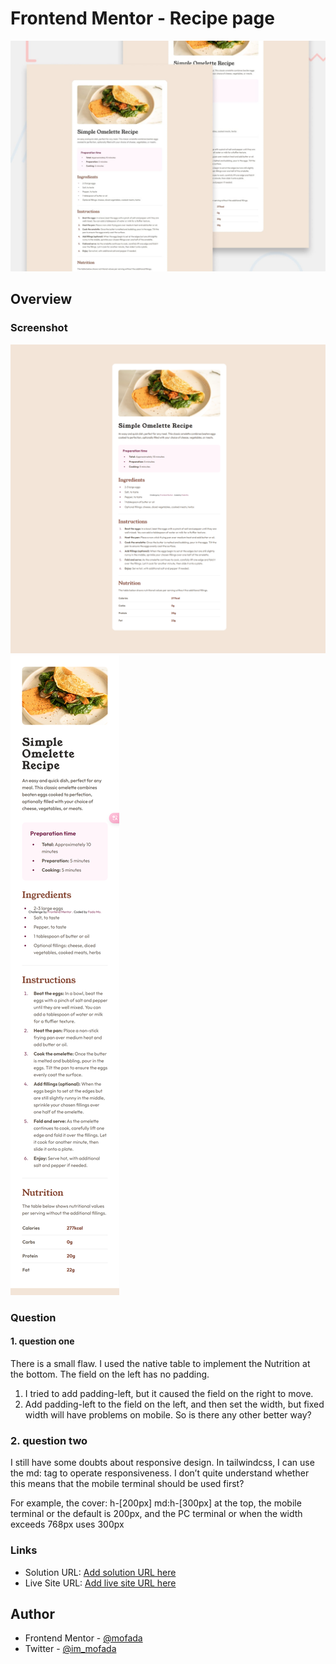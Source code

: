 # Frontend Mentor - Recipe page

![Design preview for the Recipe page coding challenge](./preview.jpg)

## Overview

### Screenshot

![screenshot](./screenshot.png)
![screenshot-mobile](./screenshot-mobile.png)

### Question 
#### 1. question one
There is a small flaw. I used the native table to implement the Nutrition at the bottom. The field on the left has no padding.
1. I tried to add padding-left, but it caused the field on the right to move.
2. Add padding-left to the field on the left, and then set the width, but fixed width will have problems on mobile.
   So is there any other better way?

### 2. question two
I still have some doubts about responsive design. In tailwindcss, I can use the md: tag to operate responsiveness. I don’t quite understand whether this means that the mobile terminal should be used first?

For example, the cover: h-[200px] md:h-[300px] at the top, the mobile terminal or the default is 200px, and the PC terminal or when the width exceeds 768px uses 300px

### Links

- Solution URL: [Add solution URL here](https://your-solution-url.com)
- Live Site URL: [Add live site URL here](https://your-live-site-url.com)

## Author

- Frontend Mentor - [@mofada](https://www.frontendmentor.io/profile/mofada)
- Twitter - [@im_mofada](https://x.com/im_mofada)

